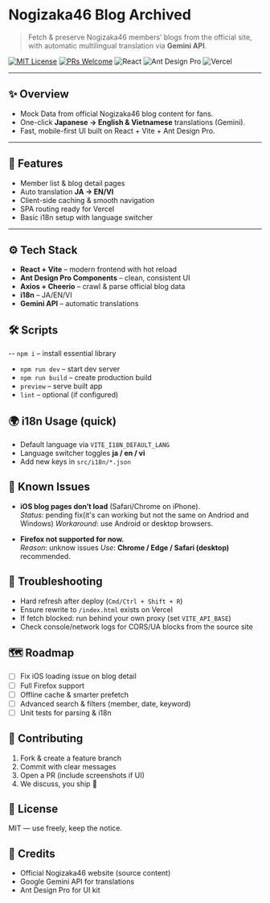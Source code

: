 # Nogizaka46 Blog Archived

> Fetch & preserve Nogizaka46 members’ blogs from the official site, with automatic multilingual translation via **Gemini API**.

[![MIT License](https://img.shields.io/badge/License-MIT-yellow.svg)](LICENSE)
[![PRs Welcome](https://img.shields.io/badge/PRs-welcome-brightgreen.svg)](#-contributing)
![React](https://img.shields.io/badge/Frontend-React%20%2B%20Vite-61dafb)
![Ant Design Pro](https://img.shields.io/badge/UI-Ant%20Design%20Pro-0170fe)
![Vercel](https://img.shields.io/badge/Deploy-Vercel-000)

---

## ✨ Overview

- Mock Data from official Nogizaka46 blog content for fans.
- One-click **Japanese → English & Vietnamese** translations (Gemini).
- Fast, mobile-first UI built on React + Vite + Ant Design Pro.

---

## 🎯 Features

- Member list & blog detail pages
- Auto translation **JA → EN/VI**
- Client-side caching & smooth navigation
- SPA routing ready for Vercel
- Basic i18n setup with language switcher

---

## ⚙️ Tech Stack

- **React + Vite** – modern frontend with hot reload  
- **Ant Design Pro Components** – clean, consistent UI  
- **Axios + Cheerio** – crawl & parse official blog data  
- **i18n** – JA/EN/VI  
- **Gemini API** – automatic translations
## 🛠 Scripts
-- `npm i` – install essential library 
- `npm run dev` – start dev server  
- `npm run build` – create production build  
- `preview` – serve built app  
- `lint` – optional (if configured)

## 🌍 i18n Usage (quick)

- Default language via `VITE_I18N_DEFAULT_LANG`  
- Language switcher toggles **ja / en / vi**  
- Add new keys in `src/i18n/*.json`

## 🧩 Known Issues

- **iOS blog pages don’t load** (Safari/Chrome on iPhone).  
  _Status_: pending fix(it's can working but not the same on Andriod and Windows)
  _Workaround_: use Android or desktop browsers.

- **Firefox not supported for now.**  
  _Reason_: unknow issues 
  _Use_: **Chrome / Edge / Safari (desktop)** recommended.

## 🧰 Troubleshooting

- Hard refresh after deploy (`Cmd/Ctrl + Shift + R`)  
- Ensure rewrite to `/index.html` exists on Vercel  
- If fetch blocked: run behind your own proxy (set `VITE_API_BASE`)  
- Check console/network logs for CORS/UA blocks from the source site

## 🗺 Roadmap

- [ ] Fix iOS loading issue on blog detail  
- [ ] Full Firefox support  
- [ ] Offline cache & smarter prefetch  
- [ ] Advanced search & filters (member, date, keyword)  
- [ ] Unit tests for parsing & i18n

## 🤝 Contributing

1. Fork & create a feature branch  
2. Commit with clear messages  
3. Open a PR (include screenshots if UI)  
4. We discuss, you ship 🚀

## 📜 License

MIT — use freely, keep the notice.

## 🙏 Credits

- Official Nogizaka46 website (source content)  
- Google Gemini API for translations  
- Ant Design Pro for UI kit



